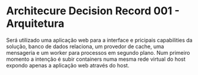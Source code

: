 # Architecure Decision Record 001 - Arquitetura

Será utilizado uma aplicação web para a interface e pricipais capabilities da solução, banco de dados relaciona,
um provedor de cache, uma mensageria e um worker para processos em segundo plano.
Num primeiro momento a intenção é subir containers numa mesma rede virtual do host expondo apenas a aplicação web
através do host.
